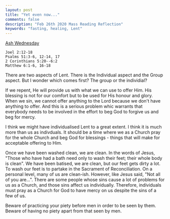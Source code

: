 ```yaml
---
layout: post
title: "Yet even now..."
comments: false
description: "Feb 26th 2020 Mass Reading Reflection"
keywords: "fasting, healing, Lent"
---
```


[Ash Wednesday](https://www.ewtn.com/catholicism/daily-readings//2020-02-26)

```
Joel 2:12-18
Psalms 51:3-6, 12-14, 17
2 Corinthians 5:20--6:2
Matthew 6:1-6, 16-18
```

There are two aspects of Lent. There is the Individual aspect and the Group aspect. But I wonder which comes first? The group or the individial? 

If we repent, He will provide us with what we can use to offer Him. His blessing is not for our comfort but to be used for His honour and glory. When we sin, we cannot offer anything to the Lord because we don't have anything to offer. And this is a serious problem whic warrants that everybody needs to be involved in the effort to beg God to forgive us and beg for mercy. 

I think we might have individualised Lent to a great extent. I think it is much more than us as indivduals. It should be a time where we as a Church pray for the whole Church and beg God for blessings - things that will make for acceptable offering to Him. 

Once we have been washed clean, we are clean. In the words of Jesus, "Those who have had a bath need only to wash their feet; their whole body is clean". We have been batised, we are clean, but our feet gets dirty a lot. To wash our feet is to partake in the Sacrament of Reconciliation. On a personal level, many of us are clean-ish. However, like Jesus said, "Not all of you are...". There are some people whose sins cause a lot of problems for us as a Church, and those sins affect us individually. Therefore, individuals must pray as a Church for God to have mercy on us despite the sins of a few of us. 

Beware of practicing your piety before men in order to be seen by them. Beware of having no piety apart from that seen by men.


